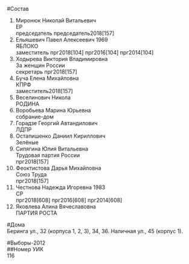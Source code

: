 #Состав  
1. Миронюк Николай Витальевич  
    ЕР  
    председатель председатель2018[157]  
2. Ельяшевич Павел Алексеевич 1969  
    ЯБЛОКО  
    заместитель прг2018[104] прг2016[104] прг2014[104]  
3. Ходырева Виктория Владимировна  
    За женщин России  
    секретарь прг2018[157]  
4. Буча Елена Михайловна  
    КПРФ  
    заместитель2018[157]  
5. Веселинович Никола  
    РОДИНА  
6. Воробьева Марина Юрьевна  
    собрание-дом  
7. Горадзе Георгий Автандилович  
    ЛДПР  
8. Остапишенко Даниил Кириллович  
    Зелёные  
9. Сипягина Юлия Витальевна  
    Трудовая партия России  
    прг2018[157]  
10. Феоктистова Дарья Михайловна  
    Союз Труда  
    прг2018[157]  
11. Честнова Надежда Игоревна 1983  
    СР  
    прг2018[608] прг2016[608] прг2014[608]  
12. Яковлева Алина Вячеславовна  
    ПАРТИЯ РОСТА  
  
#Дома  
Беринга ул.,     32 (корпуса 1, 2, 3), 34, 36. Наличная ул.,   45 (корпус 1).  
  
#Выборы-2012  
##Номер УИК  
116  
